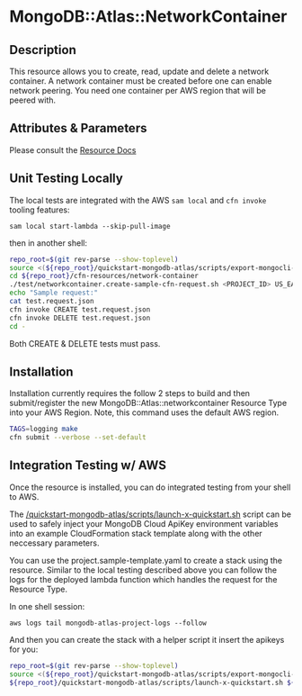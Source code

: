 # MongoDB::Atlas::NetworkContainer

## Description
This resource allows you to create, read, update and delete a network container. A network container must be created before one can enable network peering. You need one container per AWS region that will be peered with.

## Attributes & Parameters

Please consult the [Resource Docs](docs/README.md)

## Unit Testing Locally

The local tests are integrated with the AWS `sam local` and `cfn invoke` tooling features:

```
sam local start-lambda --skip-pull-image
```
then in another shell:
```bash
repo_root=$(git rev-parse --show-toplevel)
source <(${repo_root}/quickstart-mongodb-atlas/scripts/export-mongocli-config.py)
cd ${repo_root}/cfn-resources/network-container
./test/networkcontainer.create-sample-cfn-request.sh <PROJECT_ID> US_EAST_1 "203.0.113.0/24" > test.request.json
echo "Sample request:"
cat test.request.json
cfn invoke CREATE test.request.json 
cfn invoke DELETE test.request.json 
cd -
```

Both CREATE & DELETE tests must pass.

## Installation

Installation currently requires the follow 2 steps to build and then submit/register the 
new MongoDB::Atlas::networkcontainer Resource Type into your AWS Region. Note, this command uses the
default AWS region.

```bash
TAGS=logging make
cfn submit --verbose --set-default
```

## Integration Testing w/ AWS

Once the resource is installed, you can do integrated testing from your shell to AWS.

The [/quickstart-mongodb-atlas/scripts/launch-x-quickstart.sh](launch-x-quickstart.sh) script
can be used to safely inject your MongoDB Cloud ApiKey environment variables into an example
CloudFormation stack template along with the other neccessary parameters.

You can use the project.sample-template.yaml to create a stack using the resource.
Similar to the local testing described above you can follow the logs for the deployed
lambda function which handles the request for the Resource Type.

In one shell session:
```
aws logs tail mongodb-atlas-project-logs --follow
```

And then you can create the stack with a helper script it insert the apikeys for you:


```bash
repo_root=$(git rev-parse --show-toplevel)
source <(${repo_root}/quickstart-mongodb-atlas/scripts/export-mongocli-config.py)
${repo_root}/quickstart-mongodb-atlas/scripts/launch-x-quickstart.sh ${repo_root}/cfn-resources/network-container/test/networkcontainer.sample-template.yaml SampleNetworkContainer-123 ParameterKey=ProjectId,ParameterValue=<YOUR_PROJECT_ID>
 
 
```

